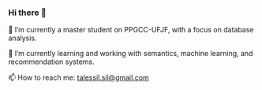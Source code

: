 ### Hi there 👋

🔭 I’m currently a master student on PPGCC-UFJF, with a focus on database analysis.

🌱 I’m currently learning and working with semantics, machine learning, and recommendation systems.

📫 How to reach me: talessil.sil@gmail.com
